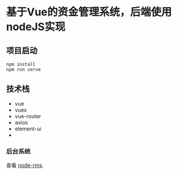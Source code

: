 # 基于Vue的资金管理系统，后端使用nodeJS实现

## 项目启动
```
npm install
npm run serve
```
## 技术栈
- vue
- vuex
- vue-router
- axios
- element-ui
- 

### 后台系统
查看 [node-rms](https://cli.vuejs.org/config/).

